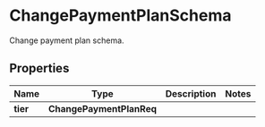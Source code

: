

# ChangePaymentPlanSchema

Change payment plan schema.

## Properties

| Name | Type | Description | Notes |
|------------ | ------------- | ------------- | -------------|
|**tier** | **ChangePaymentPlanReq** |  |  |



